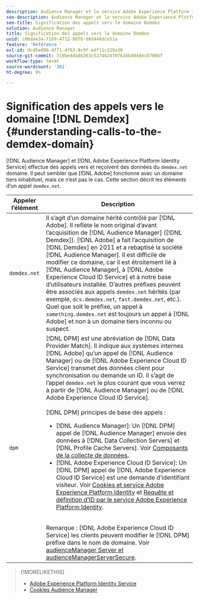 ```yaml
---
description: Audience Manager et le service Adobe Experience Platform Identity appellent et reçoivent des données du domaine demdex.net. Il peut sembler que l’Adobe fonctionne avec un domaine tiers inhabituel, mais ce n’est pas le cas. Cette section décrit les éléments d’un appel demdex.net.
seo-description: Audience Manager et le service Adobe Experience Platform Identity appellent et reçoivent des données du domaine demdex.net. Il peut sembler que l’Adobe fonctionne avec un domaine tiers inhabituel, mais ce n’est pas le cas. Cette section décrit les éléments d’un appel demdex.net.
seo-title: Signification des appels vers le domaine Demdex
solution: Audience Manager
title: Signification des appels vers le domaine Demdex
uuid: c06dae3a-f169-4712-80fb-d6d448dce51a
feature: 'Référence '
exl-id: dcd5ed86-4ff1-4f63-9c9f-edf11c229a30
source-git-commit: 319be4dade263c5274624f07616b404decb7066f
workflow-type: tm+mt
source-wordcount: '361'
ht-degree: 9%

---
```


# Signification des appels vers le domaine [!DNL Demdex] {#understanding-calls-to-the-demdex-domain}

[!DNL Audience Manager] et  [!DNL Adobe Experience Platform Identity Service] effectue des appels vers et reçoivent des données du  `demdex.net` domaine. Il peut sembler que [!DNL Adobe] fonctionne avec un domaine tiers inhabituel, mais ce n’est pas le cas. Cette section décrit les éléments d’un appel `demdex.net`.

| Appeler l’élément | Description |
|---|---|
| `demdex.net` | Il s’agit d’un domaine hérité contrôlé par [!DNL Adobe]. Il reflète le nom original d’avant l’acquisition de [!DNL Audience Manager] ([!DNL Demdex]). [!DNL Adobe] a fait l’acquisition de [!DNL Demdex] en 2011 et a rebaptisé la société [!DNL Audience Manager]. Il est difficile de modifier ce domaine, car il est étroitement lié à [!DNL Audience Manager], à [!DNL Adobe Experience Cloud ID Service] et à notre base d’utilisateurs installée. D’autres préfixes peuvent être associés aux appels `demdex.net` hérités (par exemple, `dcs.demdex.net`, `fast.demdex.net`, etc.). Quel que soit le préfixe, un appel à `something.demdex.net` est toujours un appel à [!DNL Adobe] et non à un domaine tiers inconnu ou suspect. |
| `dpm` | [!DNL DPM] est une abréviation de  [!DNL Data Provider Match]. Il indique aux systèmes internes [!DNL Adobe] qu’un appel de [!DNL Audience Manager] ou de [!DNL Adobe Experience Cloud ID Service] transmet des données client pour synchronisation ou demande un ID. Il s’agit de l’appel `demdex.net` le plus courant que vous verrez à partir de [!DNL Audience Manager] ou de [!DNL Adobe Experience Cloud ID Service]. <br><br>[!DNL DPM] principes de base des appels : <ul><li>[!DNL Audience Manager]: Un  [!DNL DPM] appel de  [!DNL Audience Manager] envoie des données à  [!DNL Data Collection Servers] et  [!DNL Profile Cache Servers]. Voir [Composants de la collecte de données](../reference/system-components/components-data-collection.md).</li><li>[!DNL Adobe Experience Cloud ID Service]: Un  [!DNL DPM] appel de  [!DNL Adobe Experience Cloud ID Service] est une demande d’identifiant visiteur. Voir [Cookies et service Adobe Experience Platform Identity](https://experienceleague.adobe.com/docs/id-service/using/intro/cookies.html) et [Requête et définition d’ID par le service Adobe Experience Platform Identity](https://experienceleague.adobe.com/docs/id-service/using/intro/id-request.html).</li></ul><br>Remarque :  [!DNL Adobe Experience Cloud ID Service] les clients peuvent modifier le  [!DNL DPM] préfixe dans le nom de domaine. Voir [audienceManager Server et audienceManagerServerSecure](https://experienceleague.adobe.com/docs/id-service/using/id-service-api/configurations/subdomain-config.html). |

>[!MORELIKETHIS]
>
>* [Adobe Experience Platform Identity Service](https://experienceleague.adobe.com/docs/id-service/using/home.html)
>* [Cookies Audience Manager](https://experienceleague.adobe.com/docs/core-services/interface/ec-cookies/cookies-am.html)


